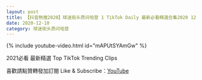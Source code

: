 ```yaml
---
layout: post
title: 【抖音熱搜2020】球迷街头质问哈登 1 TikTok Daily 最新必看精選合集2020 12 10
date: 2020-12-10
category: 球迷街头质问哈登
---
```


{% include youtube-video.html id="mAPUtSYAmGw" %}

2021必看 最新精選 Top TikTok Trending Clips

喜歡請點贊轉發加訂閱 Like & Subscribe：[YouTube](https://www.youtube.com/channel/UCAoR7VcanIPd04uEq_GIylA/videos)

